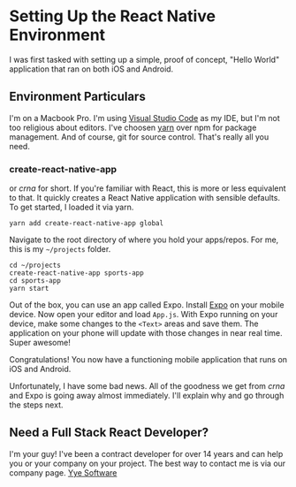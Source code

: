 # Setting Up the React Native Environment

I was first tasked with setting up a simple, proof of concept, "Hello World" application that ran on both iOS and Android.

## Environment Particulars

I'm on a Macbook Pro. I'm using <a href="https://code.visualstudio.com/" target="_blank">Visual Studio Code</a> as my IDE, but I'm not too religious about editors. I've choosen <a href="https://yarnpkg.com" target="_blank">yarn</a> over npm for package management. And of course, git for source control. That's really all you need.

### create-react-native-app

or _crna_ for short. If you're familiar with React, this is more or less equivalent to that. It quickly creates a React Native application with sensible defaults. To get started, I loaded it via yarn.

```
yarn add create-react-native-app global
```

Navigate to the root directory of where you hold your apps/repos. For me, this is my `~/projects` folder.

```
cd ~/projects
create-react-native-app sports-app
cd sports-app
yarn start
```

Out of the box, you can use an app called Expo. Install <a href="https://expo.io/" target="_blank">Expo</a> on your mobile device. Now open your editor and load `App.js`. With Expo running on your device, make some changes to the `<Text>` areas and save them. The application on your phone will update with those changes in near real time. Super awesome!

Congratulations! You now have a functioning mobile application that runs on iOS and Android.

Unfortunately, I have some bad news. All of the goodness we get from _crna_ and Expo is going away almost immediately. I'll explain why and go through the steps next.

## Need a Full Stack React Developer?

I'm your guy! I've been a contract developer for over 14 years and can help you or your company on your project. The best way to contact me is via our company page. [Yye Software](https://www.yyesoftware.com)
